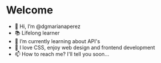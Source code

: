 <h1>Welcome</h1>

- 👋 Hi, I’m @dgmarianaperez
- 📚 Lifelong learner
- 🌱 I’m currently learning about API's
- 💞️ I love CSS, enjoy web design and frontend development
- 📫 How to reach me? I'll tell you soon...

<!--- - 💞️ I’m looking to collaborate on ...
dgmarianaperez/dgmarianaperez is a ✨ special ✨ repository because its `README.md` (this file) appears on your GitHub profile.
You can click the Preview link to take a look at your changes.
--->
